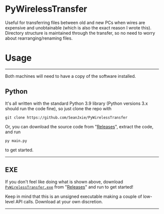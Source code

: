 # PyWirelessTransfer
Useful for transferring files between old and new PCs when wires are expensive and unobtainable (which is also the exact reason I wrote this).
Directory structure is maintained through the transfer, so no need to worry about rearranging/renaming files.

# Usage
---
Both machines will need to have a copy of the software installed.
## Python
It's all written with the standard Python 3.9 library (Python versions 3.x should run the code fine), so just clone the repo with
```
git clone https://github.com/SeanJxie/PyWirelessTransfer
```
Or, you can download the source code from "[Releases](https://github.com/SeanJxie/PyWirelessTransfer/releases/tag/v1.0)", extract the code, and run
```
py main.py
```
to get started.

---
## EXE
If you don't feel like doing what is shown above, download [`PyWirelessTransfer.exe`](https://github.com/SeanJxie/PyWirelessTransfer/releases/download/v1.0/PyWirelessTransfer.exe)  from "[Releases](https://github.com/SeanJxie/PyWirelessTransfer/releases/tag/v1.0)" and run to get started!

Keep in mind that this is an unsigned executable making a couple of low-level API calls. Download at your own discretion.

---
